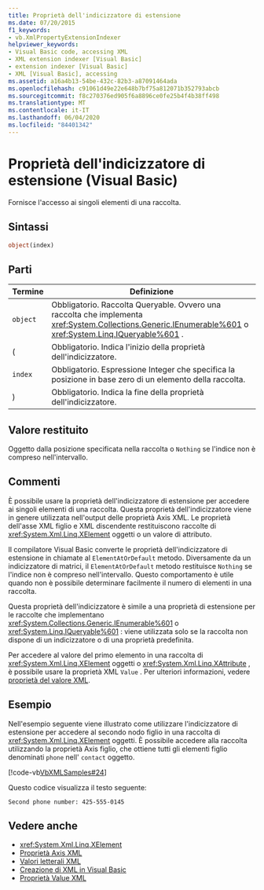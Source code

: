 ```yaml
---
title: Proprietà dell'indicizzatore di estensione
ms.date: 07/20/2015
f1_keywords:
- vb.XmlPropertyExtensionIndexer
helpviewer_keywords:
- Visual Basic code, accessing XML
- XML extension indexer [Visual Basic]
- extension indexer [Visual Basic]
- XML [Visual Basic], accessing
ms.assetid: a16a4b13-54be-432c-82b3-a87091464ada
ms.openlocfilehash: c91061d49e22e648b7bf75a812071b352793abcb
ms.sourcegitcommit: f8c270376ed905f6a8896ce0fe25b4f4b38ff498
ms.translationtype: MT
ms.contentlocale: it-IT
ms.lasthandoff: 06/04/2020
ms.locfileid: "84401342"
---
```

# <a name="extension-indexer-property-visual-basic"></a>Proprietà dell'indicizzatore di estensione (Visual Basic)
Fornisce l'accesso ai singoli elementi di una raccolta.  
  
## <a name="syntax"></a>Sintassi  
  
```vb  
object(index)  
```  
  
## <a name="parts"></a>Parti  
  
|Termine|Definizione|  
|---|---|  
|`object`|Obbligatorio. Raccolta Queryable. Ovvero una raccolta che implementa <xref:System.Collections.Generic.IEnumerable%601> o <xref:System.Linq.IQueryable%601> .|  
|(|Obbligatorio. Indica l'inizio della proprietà dell'indicizzatore.|  
|`index`|Obbligatorio. Espressione Integer che specifica la posizione in base zero di un elemento della raccolta.|  
|)|Obbligatorio. Indica la fine della proprietà dell'indicizzatore.|  
  
## <a name="return-value"></a>Valore restituito  
 Oggetto dalla posizione specificata nella raccolta o `Nothing` se l'indice non è compreso nell'intervallo.  
  
## <a name="remarks"></a>Commenti  
 È possibile usare la proprietà dell'indicizzatore di estensione per accedere ai singoli elementi di una raccolta. Questa proprietà dell'indicizzatore viene in genere utilizzata nell'output delle proprietà Axis XML. Le proprietà dell'asse XML figlio e XML discendente restituiscono raccolte di <xref:System.Xml.Linq.XElement> oggetti o un valore di attributo.  
  
 Il compilatore Visual Basic converte le proprietà dell'indicizzatore di estensione in chiamate al `ElementAtOrDefault` metodo. Diversamente da un indicizzatore di matrici, il `ElementAtOrDefault` metodo restituisce `Nothing` se l'indice non è compreso nell'intervallo. Questo comportamento è utile quando non è possibile determinare facilmente il numero di elementi in una raccolta.  
  
 Questa proprietà dell'indicizzatore è simile a una proprietà di estensione per le raccolte che implementano <xref:System.Collections.Generic.IEnumerable%601> o <xref:System.Linq.IQueryable%601> : viene utilizzata solo se la raccolta non dispone di un indicizzatore o di una proprietà predefinita.  
  
 Per accedere al valore del primo elemento in una raccolta di <xref:System.Xml.Linq.XElement> oggetti o <xref:System.Xml.Linq.XAttribute> , è possibile usare la proprietà XML `Value` . Per ulteriori informazioni, vedere [proprietà del valore XML](xml-value-property.md).  
  
## <a name="example"></a>Esempio  
 Nell'esempio seguente viene illustrato come utilizzare l'indicizzatore di estensione per accedere al secondo nodo figlio in una raccolta di <xref:System.Xml.Linq.XElement> oggetti. È possibile accedere alla raccolta utilizzando la proprietà Axis figlio, che ottiene tutti gli elementi figlio denominati `phone` nell' `contact` oggetto.  
  
 [!code-vb[VbXMLSamples#24](~/samples/snippets/visualbasic/VS_Snippets_VBCSharp/VbXMLSamples/VB/XMLSamples11.vb#24)]  
  
 Questo codice visualizza il testo seguente:  
  
 `Second phone number: 425-555-0145`  
  
## <a name="see-also"></a>Vedere anche

- <xref:System.Xml.Linq.XElement>
- [Proprietà Axis XML](index.md)
- [Valori letterali XML](../xml-literals/index.md)
- [Creazione di XML in Visual Basic](../../programming-guide/language-features/xml/creating-xml.md)
- [Proprietà Value XML](xml-value-property.md)
